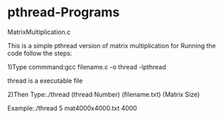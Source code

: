 # pthread-Programs
MatrixMultiplication.c


This is a simple pthread version of matrix multiplication
for Running the code follow the steps:


1)Type commmand:gcc filename.c -o thread -lpthread


thread is a executable file


2)Then Type:./thread (thread Number) (filename.txt) (Matrix Size)


Example:./thread 5 mat4000x4000.txt 4000
